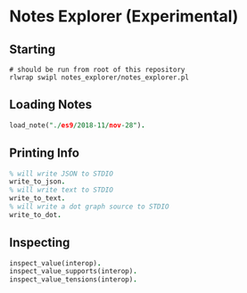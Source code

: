# Notes Explorer (Experimental)

## Starting

```console
# should be run from root of this repository
rlwrap swipl notes_explorer/notes_explorer.pl
```

## Loading Notes

```prolog
load_note("./es9/2018-11/nov-28").
```

## Printing Info

```prolog
% will write JSON to STDIO
write_to_json.
% will write text to STDIO
write_to_text.
% will write a dot graph source to STDIO 
write_to_dot.
```

## Inspecting

```prolog
inspect_value(interop).
inspect_value_supports(interop).
inspect_value_tensions(interop).
```
